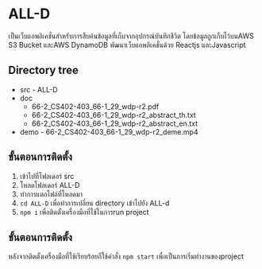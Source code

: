 # ALL-D
เป็นเว็บแอพลิเคชั่นสำหรับการสืบค้นข้อมูลที่เก็บจากอุปกรณ์บันทึกชีวิต โดยข้อมูลถูกเก็บไว้บนAWS S3 Bucket และAWS DynamoDB พัฒนาเว็บแอพลิเคชั่นด้วย Reactjs และJavascript
## Directory tree
-  src
     	-   ALL-D
-  doc
	- 66-2_CS402-403_66-1_29_wdp-r2.pdf 
	- 66-2_CS402-403_66-1_29_wdp-r2_abstract_th.txt
	- 66-2_CS402-403_66-1_29_wdp-r2_abstract_en.txt
-  demo
    	- 66-2_CS402-403_66-1_29_wdp-r2_deme.mp4

## ขั้นตอนการติดตั้ง
1. เข้าไปที่โฟลเดอร์ src
2. โหลดโฟลเดอร์ ALL-D
3. ทำการแตกไฟล์ที่โหลดมา
4. `cd ALL-D` เพื่อทำการเปลี่ยน directory เข้าไปยัง ALL-d
5. `npm i` เพื่อติดตั้งเครื่องมือที่ใช้ในการrun project

## ขั้นตอนการติดตั้ง
 หลังจากติดตั้งเครื่องมือที่ใช้เรียบร้อยก็ใช้คำสั่ง
    `npm start`
เพื่อเป็นการเริ่มทำงานของproject
